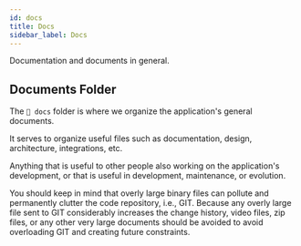 ```yaml
---
id: docs
title: Docs
sidebar_label: Docs
---
```


Documentation and documents in general.

## Documents Folder

The `📂 docs` folder is where we organize the application's general documents.

It serves to organize useful files such as documentation, design, architecture, integrations, etc.

Anything that is useful to other people also working on the application's development, or that
is useful in development, maintenance, or evolution.

You should keep in mind that overly large binary files can pollute and permanently clutter the
code repository, i.e., GIT. Because any overly large file sent to GIT considerably increases
the change history, video files, zip files, or any other very large documents
should be avoided to avoid overloading GIT and creating future constraints.
